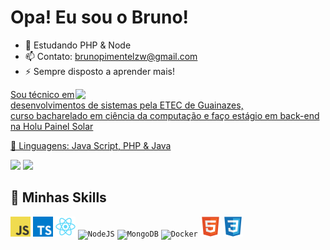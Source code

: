 <h1>Opa! Eu sou o Bruno!</h1>

- 🌱 Estudando PHP & Node <br>
- 📫 Contato: brunopimentelzw@gmail.com <br>
- ⚡ Sempre disposto a aprender mais! <br>
<div align="center">
  <a href="https://github.com/E3ND">
  
</div>






<img min-width="400px" max-width="400px" width="400px" align="right" src="assets/vergil-son-of-sparda.gif" />

<p align="left"> 
  Sou técnico em desenvolvimentos de sistemas pela ETEC de Guainazes, <br>
  curso bacharelado em ciência da computação e faço estágio em back-end <br>
  na Holu Painel Solar
</p>

<p align="left">
  🦄 Linguagens: Java Script, PHP & Java
</p>

<p align="left">
  <a href = "mailto:brunopimentelzw@gmail.com" alt="Gmail">
  <img src="https://img.shields.io/badge/-Gmail-FF0000?style=flat-square&labelColor=FF0000&logo=gmail&logoColor=white&link=LINK-DO-SEU-GMAIL" /></a>

  <a href="https://www.linkedin.com/in/bruno-pimentel-01b948220" alt="LinkedIn">
  <img src="https://img.shields.io/badge/-Linkedin-0e76a8?style=flat-square&logo=Linkedin&logoColor=white&link=LINK-DO-SEU-LINKEDIN" /></a>
</p>


## 🚀 Minhas Skills

<code><img height="32" src="https://raw.githubusercontent.com/github/explore/80688e429a7d4ef2fca1e82350fe8e3517d3494d/topics/javascript/javascript.png" alt="Javascript"/></code>
<code><img height="32" src="https://raw.githubusercontent.com/github/explore/80688e429a7d4ef2fca1e82350fe8e3517d3494d/topics/typescript/typescript.png" alt="Typescript"/></code>
<code><img height="32" src="https://raw.githubusercontent.com/devicons/devicon/master/icons/react/react-original.svg" alt="ReactJS"/></code>
<code><img height="32" src="https://cdn.jsdelivr.net/gh/devicons/devicon/icons/nodejs/nodejs-original.svg" alt="NodeJS"/></code>
<code><img height="32" src="https://cdn.jsdelivr.net/gh/devicons/devicon/icons/mongodb/mongodb-original.svg" alt="MongoDB"/></code>
<code><img height="32" src="https://cdn.jsdelivr.net/gh/devicons/devicon/icons/docker/docker-original-wordmark.svg" alt="Docker"/></code>
<code><img height="32" src="https://raw.githubusercontent.com/devicons/devicon/master/icons/html5/html5-original.svg" alt="HTML"/></code>
<code><img height="32" src="https://raw.githubusercontent.com/devicons/devicon/master/icons/css3/css3-original.svg" alt="CSS"/></code>

<div style="display: inline_block"><br>
</div>
